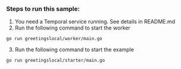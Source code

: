 ### Steps to run this sample:
1) You need a Temporal service running. See details in README.md
2) Run the following command to start the worker
```
go run greetingslocal/worker/main.go
```
3) Run the following command to start the example
```
go run greetingslocal/starter/main.go
```
